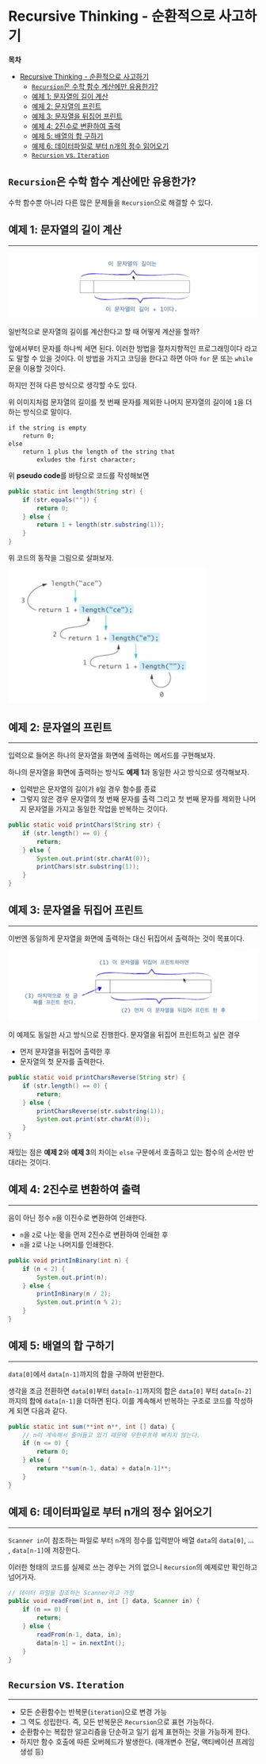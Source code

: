 # Recursive Thinking - 순환적으로 사고하기

**목차**

- [Recursive Thinking - 순환적으로 사고하기](#recursive-thinking---순환적으로-사고하기)
	- [`Recursion`은 수학 함수 계산에만 유용한가?](#recursion은-수학-함수-계산에만-유용한가)
	- [예제 1: 문자열의 길이 계산](#예제-1-문자열의-길이-계산)
	- [예제 2: 문자열의 프린트](#예제-2-문자열의-프린트)
	- [예제 3: 문자열을 뒤집어 프린트](#예제-3-문자열을-뒤집어-프린트)
	- [예제 4: 2진수로 변환하여 출력](#예제-4-2진수로-변환하여-출력)
	- [예제 5: 배열의 합 구하기](#예제-5-배열의-합-구하기)
	- [예제 6: 데이터파일로 부터 n개의 정수 읽어오기](#예제-6-데이터파일로-부터-n개의-정수-읽어오기)
	- [`Recursion` vs. `Iteration`](#recursion-vs-iteration)

## `Recursion`은 수학 함수 계산에만 유용한가?

수학 함수뿐 아니라 다른 많은 문제들을 `Recursion`으로 해결할 수 있다.

## 예제 1: 문자열의 길이 계산

---

<img src="./1.png" alt="예제 1 문자열 길이 계산 개요">

일반적으로 문자열의 길이를 계산한다고 할 때 어떻게 계산을 할까?

앞에서부터 문자를 하나씩 세면 된다. 이러한 방법을 절차지향적인 프로그래밍이다 라고도 말할 수 있을 것이다. 이 방법을 가지고 코딩을 한다고 하면 아마 `for` 문 또는 `while` 문을 이용할 것이다.

하지만 전혀 다른 방식으로 생각할 수도 있다.

위 이미지처럼 문자열의 길이를 첫 번째 문자를 제외한 나머지 문자열의 길이에 `1`을 더하는 방식으로 말이다.

```
if the string is empty
	return 0;
else
	return 1 plus the length of the string that
		exludes the first character;
```

위 **pseudo code**를 바탕으로 코드를 작성해보면

```java
public static int length(String str) {
	if (str.equals("")) {
		return 0;
	} else {
		return 1 + length(str.substring(1));
	}
}
```

위 코드의 동작을 그림으로 살펴보자.

<img src="./2.png" alt="예제 1: 문자열 길이 계산 그림 설명" width="400">

## 예제 2: 문자열의 프린트

---

입력으로 들어온 하나의 문자열을 화면에 출력하는 메서드를 구현해보자.

하나의 문자열을 화면에 출력하는 방식도 **예제 1**과 동일한 사고 방식으로 생각해보자.

- 입력받은 문자열의 길이가 `0`일 경우 함수를 종료
- 그렇지 않은 경우 문자열의 첫 번째 문자를 출력
  그리고 첫 번째 문자를 제외한 나머지 문자열을 가지고 동일한 작업을 반복하는 것이다.

```java
public static void printChars(String str) {
	if (str.length() == 0) {
		return;
	} else {
		System.out.print(str.charAt(0));
		printChars(str.substring(1));
	}
}
```

## 예제 3: 문자열을 뒤집어 프린트

---

이번엔 동일하게 문자열을 화면에 출력하는 대신 뒤집어서 출력하는 것이 목표이다.

<img src="./3.png" alt="예제 2: 문자열을 뒤집어 프린트 개요">

이 예제도 동일한 사고 방식으로 진행한다. 문자열을 뒤집어 프린트하고 싶은 경우

- 먼저 문자열을 뒤집어 출력한 후
- 문자열의 첫 문자를 출력한다.

```java
public static void printCharsReverse(String str) {
	if (str.length() == 0) {
		return;
	} else {
		printCharsReverse(str.substring(1));
		System.out.print(str.charAt(0));
	}
}
```

재밌는 점은 **예제 2**와 **예제 3**의 차이는 `else` 구문에서 호출하고 있는 함수의 순서만 반대라는 것이다.

## 예제 4: 2진수로 변환하여 출력

---

음이 아닌 정수 `n`을 이진수로 변환하여 인쇄한다.

- `n`을 `2`로 나눈 몫을 먼저 2진수로 변환하여 인쇄한 후
- `n`을 `2`로 나눈 나머지를 인쇄한다.

```java
public void printInBinary(int n) {
	if (n < 2) {
		System.out.print(n);
	} else {
		printInBinary(n / 2);
		System.out.print(n % 2);
	}
}
```

## 예제 5: 배열의 합 구하기

---

`data[0]`에서 `data[n-1]`까지의 합을 구하여 반환한다.

생각을 조금 전환하면 `data[0]`부터 `data[n-1]`까지의 합은 `data[0]` 부터 `data[n-2]`까지의 합에 `data[n-1]`을 더하면 된다. 이를 계속해서 반복하는 구조로 코드를 작성하게 되면 다음과 같다.

```java
public static int sum(**int n**, int [] data) {
	// n이 계속해서 줄어들고 있기 때문에 무한루프에 빠지지 않는다.
	if (n <= 0) {
		return 0;
	} else {
		return **sum(n-1, data) + data[n-1]**;
	}
}
```

## 예제 6: 데이터파일로 부터 n개의 정수 읽어오기

---

`Scanner in`이 참조하는 파일로 부터 `n`개의 정수를 입력받아 배열 `data`의 `data[0]`, … , `data[n-1]`에 저장한다.

이러한 형태의 코드를 실제로 쓰는 경우는 거의 없으니 `Recursion`의 예제로만 확인하고 넘어가자.

```java
// 데이터 파일을 참조하는 Scanner라고 가정
public void readFrom(int n, int [] data, Scanner in) {
	if (n == 0) {
		return;
	} else {
		readFrom(n-1, data, in);
		data[n-1] = in.nextInt();
	}
}
```

## `Recursion` vs. `Iteration`

---

- 모든 순환함수는 반복문(`iteration`)으로 변경 가능
- 그 역도 성립한다. 즉, 모든 반복문은 `Recursion`으로 표현 가능하다.
- 순환함수는 복잡한 알고리즘을 단순하고 일기 쉽게 표현하는 것을 가능하게 한다.
- 하지만 함수 호출에 따른 오버헤드가 발생한다. (매개변수 전달, 액티베이션 프레임 생성 등)
